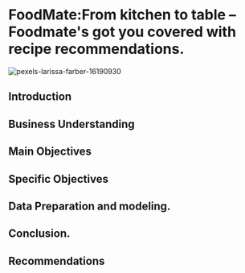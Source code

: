 # FoodMate:From kitchen to table – Foodmate's got you covered with recipe recommendations.

![pexels-larissa-farber-16190930](https://user-images.githubusercontent.com/58382818/182008486-01c0a56b-f055-4d94-b38f-7d838d5f8b0f.png)
## Introduction

## Business Understanding

## Main Objectives


## Specific Objectives


## Data Preparation and modeling.


## Conclusion.



## Recommendations


